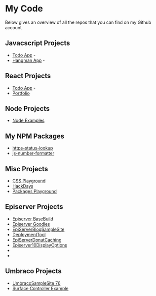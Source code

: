 # My Code

Below gives an overview of all the repos that you can find on my Github account

## Javacscript Projects
-   [Todo App](../javascript-apps/todo-app) -
-   [Hangman App](../javascript-apps/todo-app) -

## React Projects
-   [Todo App](Website../react/todo-app) -
-   [Portfolio ](../react/portfolio)

## Node Projects
-   [Node Examples](https://github.com/jondjones/Node)

## My NPM Packages
-   [https-status-lookup](https://github.com/jondjones/https-status-lookup)
-   [js-number-formatter](https://github.com/jondjones/js-number-formatter)

## Misc Projects
-   [CSS Playground](https://github.com/jondjones/CSS)
-   [HackDays](https://github.com/jondjones/HackDays)
-   [Packages Playground](https://github.com/jondjones/Packages-Playground)


## Episerver Projects
-   [Episerver BaseBuild](https://github.com/jondjones/JonDJones.Episerver.BaseBuild)
-   [Episerver Goodies](https://github.com/jondjones/EpiserverGoodies)
-   [EpiServerBlogSampleSite](https://github.com/jondjones/JonDJones.com.EpiServerBlogSampleSite)
-   [DeploymentTool](https://github.com/jondjones/JonDJones.Episerver.DeploymentTool)
-   [EpiServerDonutCaching](https://github.com/jondjones/JonDJones.Com.EpiServerDonutCaching)
-   [Episerver10DisplayOptions](https://github.com/jondjones/JonDJones.Com.Episerver10DisplayOptions)
-   [](https://github.com/jondjones/JonDJones.EpiserverSignalR)
-   [](https://github.com/jondjones/JonDJones.EpiserverSignalR)

## Umbraco Projects
-   [UmbracoSampleSite 76](https://github.com/jondjones/JonDJones.com.UmbracoSampleSite76)
-   [Surface Controller Example](https://github.com/jondjones/JondJones.com.Umbraco.Forms)
